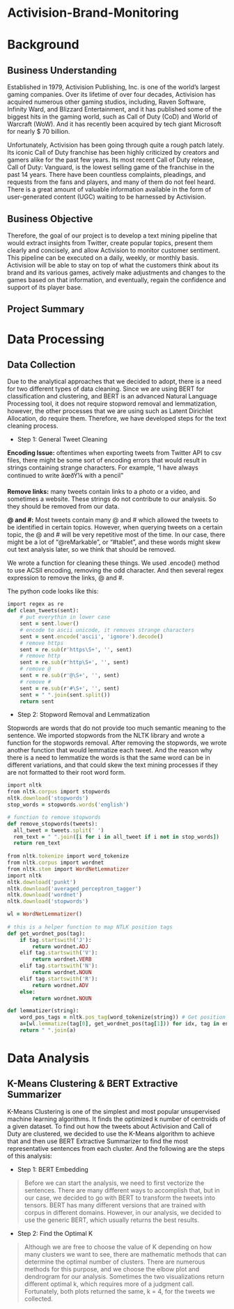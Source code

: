 # Activision-Brand-Monitoring

# Background
## Business Understanding
Established in 1979, Activision Publishing, Inc. is one of the world’s largest gaming companies. Over its lifetime of over four decades, Activision has acquired numerous other gaming studios, including, Raven Software, Infinity Ward, and Blizzard Entertainment, and it has published some of the biggest hits in the gaming world, such as Call of Duty (CoD) and World of Warcraft (WoW). And it has recently been acquired by tech giant Microsoft for nearly $ 70 billion. 

Unfortunately, Activision has been going through quite a rough patch lately. Its iconic Call of Duty franchise has been highly criticized by creators and gamers alike for the past few years. Its most recent Call of Duty release, Call of Duty: Vanguard, is the lowest selling game of the franchise in the past 14 years. There have been countless complaints, pleadings, and requests from the fans and players, and many of them do not feel heard. There is a great amount of valuable information available in the form of user-generated content (UGC) waiting to be harnessed by Activision. 

## Business Objective
Therefore, the goal of our project is to develop a text mining pipeline that would extract insights from Twitter, create popular topics, present them clearly and concisely, and allow Activision to monitor customer sentiment. This pipeline can be executed on a daily, weekly, or monthly basis. Activision will be able to stay on top of what the customers think about its brand and its various games, actively make adjustments and changes to the games based on that information, and eventually, regain the confidence and support of its player base. 

## Project Summary

# Data Processing
## Data Collection
Due to the analytical approaches that we decided to adopt, there is a need for two different types of data cleaning. Since we are using BERT for classification and clustering, and BERT is an advanced Natural Language Processing tool, it does not require stopword removal and lemmatization, however, the other processes that we are using such as Latent Dirichlet Allocation, do require them. Therefore, we have developed steps for the text cleaning process.

* Step 1: General Tweet Cleaning

**Encoding Issue:** oftentimes when exporting tweets from Twitter API to csv files, there might be some sort of encoding errors that would result in strings containing strange characters. For example, “I have always continued to write âœðŸ¼ with a pencil”

**Remove links:** many tweets contain links to a photo or a video, and sometimes a website. These strings do not contribute to our analysis. So they should be removed from our data.

**@ and #:** Most tweets contain many @ and # which allowed the tweets to be identified in certain topics. However, when querying tweets on a certain topic, the @ and # will be very repetitive most of the time. In our case, there might be a lot of “@reMarkable”, or “#tablet”, and these words might skew out text analysis later, so we think that should be removed.

We wrote a function for cleaning these things. We used .encode() method to use ACSII encoding, removing the odd character. And then several regex expression to remove the links, @ and #. 

The python code looks like this: 
```ruby
import regex as re
def clean_tweets(sent):
    # put everythin in lower case
    sent = sent.lower()
    # encode to ascii unicode, it removes strange characters
    sent = sent.encode('ascii', 'ignore').decode() 
    # remove https
    sent = re.sub(r'https\S+', '', sent)    
    # remove http
    sent = re.sub(r'http\S+', '', sent)   
    # remove @
    sent = re.sub(r'@\S+', '', sent)     
    # remove #
    sent = re.sub(r'#\S+', '', sent) 
    sent = " ".join(sent.split())
    return sent
```
* Step 2: Stopword Removal and Lemmatization 

Stopwords are words that do not provide too much semantic meaning to the sentence. We imported stopwords from the NLTK library and wrote a function for the stopwords removal. After removing the stopwords, we wrote another function that would lemmatize each tweet. And the reason why there is a need to lemmatize the words is that the same word can be in different variations, and that could skew the text mining processes if they are not formatted to their root word form. 

```ruby
import nltk
from nltk.corpus import stopwords
nltk.download('stopwords')
stop_words = stopwords.words('english')

# function to remove stopwords
def remove_stopwords(tweets):
  all_tweet = tweets.split(' ')
  rem_text = " ".join([i for i in all_tweet if i not in stop_words])
  return rem_text
  
from nltk.tokenize import word_tokenize
from nltk.corpus import wordnet
from nltk.stem import WordNetLemmatizer
import nltk
nltk.download('punkt')
nltk.download('averaged_perceptron_tagger')
nltk.download('wordnet')
nltk.download('stopwords')

wl = WordNetLemmatizer()
 
# this is a helper function to map NTLK position tags
def get_wordnet_pos(tag):
    if tag.startswith('J'):
        return wordnet.ADJ
    elif tag.startswith('V'):
        return wordnet.VERB
    elif tag.startswith('N'):
        return wordnet.NOUN
    elif tag.startswith('R'):
        return wordnet.ADV
    else:
        return wordnet.NOUN

def lemmatizer(string):
    word_pos_tags = nltk.pos_tag(word_tokenize(string)) # Get position tags
    a=[wl.lemmatize(tag[0], get_wordnet_pos(tag[1])) for idx, tag in enumerate(word_pos_tags)] # Map the position tag and lemmatize the word/token
    return " ".join(a)
```

# Data Analysis
## K-Means Clustering & BERT Extractive Summarizer
K-Means Clustering is one of the simplest and most popular unsupervised machine learning algorithms. It finds the optimized k number of centroids of a given dataset. To find out how the tweets about Activision and Call of Duty are clustered, we decided to use the K-Means algorithm to achieve that and then use BERT Extractive Summarizer to find the most representative sentences from each cluster. And the following are the steps of this analysis:

* Step 1: BERT Embedding

> Before we can start the analysis, we need to first vectorize the sentences. There are many different ways to accomplish that, but in our case, we decided to go with BERT to transform the tweets into tensors. BERT has many different versions that are trained with corpus in different domains. However, in our analysis, we decided to use the generic BERT, which usually returns the best results. 

* Step 2: Find the Optimal K

> Although we are free to choose the value of K depending on how many clusters we want to see, there are mathematic methods that can determine the optimal number of clusters. There are numerous methods for this purpose, and we choose the elbow plot and dendrogram for our analysis. Sometimes the two visualizations return different optimal k, which requires more of a judgment call. Fortunately, both plots returned the same, k = 4, for the tweets we collected. 
